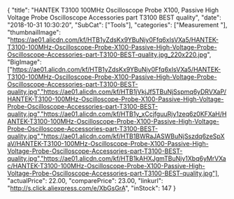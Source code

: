 {
	"title": "HANTEK T3100 100MHz Oscilloscope Probe X100, Passive High Voltage Probe Oscilloscope Accessories part T3100 BEST quality",
	"date": "2018-10-31 10:30:20",
	"SubCat": ["Tools"],
	"categories": ["Measurement "],
	"thumbnailImage": "https://ae01.alicdn.com/kf/HTB1yZdsKx9YBuNjy0Ffq6xIsVXa5/HANTEK-T3100-100MHz-Oscilloscope-Probe-X100-Passive-High-Voltage-Probe-Oscilloscope-Accessories-part-T3100-BEST-quality.jpg_220x220.jpg",
	"BigImage": ["https://ae01.alicdn.com/kf/HTB1yZdsKx9YBuNjy0Ffq6xIsVXa5/HANTEK-T3100-100MHz-Oscilloscope-Probe-X100-Passive-High-Voltage-Probe-Oscilloscope-Accessories-part-T3100-BEST-quality.jpg","https://ae01.alicdn.com/kf/HTB1jVkjJf5TBuNjSspmq6yDRVXaP/HANTEK-T3100-100MHz-Oscilloscope-Probe-X100-Passive-High-Voltage-Probe-Oscilloscope-Accessories-part-T3100-BEST-quality.jpg","https://ae01.alicdn.com/kf/HTB1y_xCcjfguuRjy1zeq6z0KFXaH/HANTEK-T3100-100MHz-Oscilloscope-Probe-X100-Passive-High-Voltage-Probe-Oscilloscope-Accessories-part-T3100-BEST-quality.jpg","https://ae01.alicdn.com/kf/HTB1BWRaJASWBuNjSszdq6zeSpXaV/HANTEK-T3100-100MHz-Oscilloscope-Probe-X100-Passive-High-Voltage-Probe-Oscilloscope-Accessories-part-T3100-BEST-quality.jpg","https://ae01.alicdn.com/kf/HTB1kAHXJgmTBuNjy1Xbq6yMrVXac/HANTEK-T3100-100MHz-Oscilloscope-Probe-X100-Passive-High-Voltage-Probe-Oscilloscope-Accessories-part-T3100-BEST-quality.jpg"],
	"actualPrice": 22.00,
	"comparePrice": 23.00,
	"linkurl": "http://s.click.aliexpress.com/e/XbGsGrA",
	"inStock": 147
}
